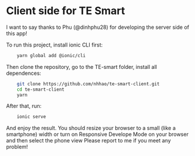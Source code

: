 # Client side for TE Smart

I want to say thanks to Phu (@dinhphu28) for developing the server side of this app!

To run this project, install ionic CLI first:

```sh
    yarn global add @ionic/cli
```

Then clone the repository, go to the TE-smart folder, install all dependences:

```sh
    git clone https://github.com/nhhao/te-smart-client.git
    cd te-smart-client
    yarn
```

After that, run:

```sh
    ionic serve
```

And enjoy the result. You should resize your browser to a small (like a smartphone) width or turn on Responsive Develope Mode on your browser and then select the phone view
Please report to me if you meet any problem!
